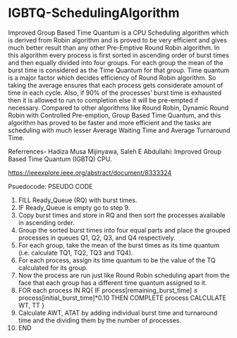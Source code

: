 # IGBTQ-SchedulingAlgorithm
Improved Group Based Time Quantum is a CPU Scheduling algorithm which is derived from Robin algorithm and is proved to
be very efficient and gives much better result than any other Pre-Emptive Round Robin
algorithm. In this algorithm every process is first sorted in ascending order of burst times and
then equally divided into four groups. For each group the mean of the burst time is considered as
the Time Quantum for that group. Time quantum is a major factor which decides efficiency of
Round Robin algorithm. So taking the average ensures that each process gets considerate amount
of time in each cycle. Also, if 90% of the processes’ burst time is exhausted then it is allowed to
run to completion else it will be pre-empted if necessary. Compared to other algorithms like
Round Robin, Dynamic Round Robin with Controlled Pre-emption, Group Based Time
Quantum, and this algorithm has proved to be faster and more efficient and the tasks are
scheduling with much lesser Average Waiting Time and Average Turnaround Time.

Referrences-  Hadiza Musa Mijinyawa, Saleh E Abdullahi: Improved Group Based Time Quantum (IGBTQ) CPU.

https://ieeexplore.ieee.org/abstract/document/8333324

Psuedocode:
PSEUDO CODE
1) FILL Ready_Queue (RQ) with burst times.
2) IF Ready_Queue is empty go to step 9.
3) Copy burst times and store in RQ and then sort the processes available in ascending order.
4) Group the sorted burst times into four equal parts and place the grouped processes in queues
Q1, Q2, Q3, and Q4 respectively.
5) For each group, take the mean of the burst times as its time quantum (i.e. calculate TQ1,
TQ2, TQ3 and TQ4).
6) For each process, assign its time quantum to be the value of the TQ calculated for its group.
7) Now the process are run just like Round Robin scheduling apart from the face that each
group has a different time quantum assigned to it.
7) FOR each process IN RQ{
IF process[remaining_burst_time] ≤ process[initial_burst_time]*0.10 THEN
COMPLETE process
CALCULATE WT, TT
 }
8) Calculate AWT, ATAT by adding individual burst time and turnaround time and the
dividing them by the number of processes.
9) END
